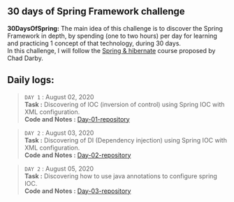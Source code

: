 ## 30 days of Spring Framework challenge

**30DaysOfSpring:** The main idea of this challenge is to discover the Spring Framework in depth, by spending (one to two hours) per day for learning and practicing 1 concept of that technology, during 30 days.  
In this challenge, I will follow the [Spring & hibernate](https://www.udemy.com/course/spring-hibernate-tutorial/) course proposed by Chad Darby.

## Daily logs:
>`DAY 1` : August 02, 2020  
>**Task :** Discovering of IOC (inversion of control) using Spring IOC with XML configuration.  
>**Code and Notes :** [Day-01-repository](https://github.com/MouadZIANI/30DaysOfSpring/tree/master/day-01)

>`DAY 2` : August 03, 2020  
>**Task :** Discovering of DI (Dependency injection) using Spring IOC with XML configuration.  
>**Code and Notes :** [Day-02-repository](https://github.com/MouadZIANI/30DaysOfSpring/tree/master/day-02)

>`DAY 2` : August 05, 2020  
>**Task :** Discovering how to use java annotations to configure spring IOC.  
>**Code and Notes :** [Day-03-repository](https://github.com/MouadZIANI/30DaysOfSpring/tree/master/day-03)





